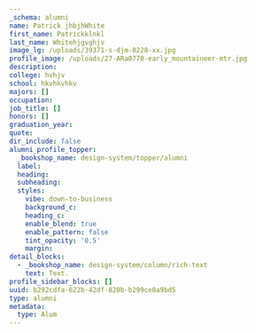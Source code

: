 ```yaml
---
_schema: alumni
name: Patrick jhbjhWhite
first_name: Patrickklnkl
last_name: Whitehjgvghjv
image_lg: /uploads/39371-s-djm-0228-xx.jpg
profile_image: /uploads/27-ARa0770-early_mountaineer-mtr.jpg
description:
college: hvhjv
school: hkvhkvhkv
majors: []
occupation:
job_title: []
honors: []
graduation_year:
quote:
dir_include: false
alumni_profile_topper:
  _bookshop_name: design-system/topper/alumni
  label:
  heading:
  subheading:
  styles:
    vibe: down-to-business
    background_c:
    heading_c:
    enable_blend: true
    enable_pattern: false
    tint_opacity: '0.5'
    margin:
detail_blocks:
  - _bookshop_name: design-system/column/rich-text
    text: Text.
profile_sidebar_blocks: []
uuid: b292cdfa-622b-42df-820b-b299ce0a9bd5
type: alumni
metadata:
  type: Alum
---
```

